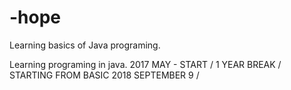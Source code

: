 # -hope
Learning basics of Java programing.




Learning programing in java. 2017 MAY - START / 1 YEAR BREAK / STARTING FROM BASIC 2018 SEPTEMBER 9 /
